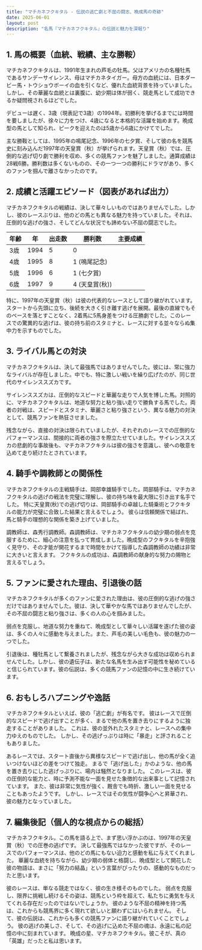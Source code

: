 ```yaml
---
title: "マチカネフクキタル - 伝説の逃亡劇と不屈の闘志、晩成馬の奇跡"
date: 2025-06-01
layout: post
description: "名馬『マチカネフクキタル』の伝説と魅力を深堀り"
---
```


## 1. 馬の概要（血統、戦績、主な勝鞍）

マチカネフクキタルは、1991年生まれの芦毛の牡馬。父はアメリカの名種牡馬であるサンデーサイレンス、母はマチカネタイガー。母方の血統には、日本ダービー馬・トウショウボーイの血を引くなど、優れた血統背景を持っていました。しかし、その華麗な血統とは裏腹に、幼少期は体が弱く、競走馬として成功できるか疑問視されるほどでした。

デビューは遅く、3歳（現表記で3歳）の1994年。初勝利を挙げるまでには時間を要しましたが、徐々に力をつけ、4歳になると本格的な活躍を始めます。晩成型の馬として知られ、ピークを迎えたのは5歳から6歳にかけてでした。

主な勝鞍としては、1995年の鳴尾記念、1996年の七夕賞、そして彼の名を競馬史に刻み込んだ1997年の天皇賞（秋）が挙げられます。天皇賞（秋）では、圧倒的な逃げ切り劇で勝利を収め、多くの競馬ファンを魅了しました。通算成績は28戦6勝。勝利数は多くないものの、その一つ一つの勝利にドラマがあり、多くのファンを掴んで離さなかったのです。


## 2. 成績と活躍エピソード（図表があれば出力）

マチカネフクキタルの戦績は、決して華々しいものではありませんでした。しかし、彼のレースぶりは、他のどの馬とも異なる魅力を持っていました。それは、圧倒的な逃げの強さ、そしてどんな状況でも諦めない不屈の闘志でした。

| 年齢 | 年 | 出走数 | 勝利数 | 主要成績 |
|---|---|---|---|---|
| 3歳 | 1994 | 5 | 0 |  |
| 4歳 | 1995 | 8 | 1 (鳴尾記念) |  |
| 5歳 | 1996 | 6 | 1 (七夕賞) |  |
| 6歳 | 1997 | 9 | 4 (天皇賞(秋)) |  |


特に、1997年の天皇賞（秋）は彼の代表的なレースとして語り継がれています。スタートから先頭に立ち、後続を大きく引き離す逃げを展開。最後の直線でもそのペースを落とすことなく、2着馬に5馬身差をつける圧勝劇でした。このレースでの驚異的な逃げは、彼の持ち前のスタミナと、レースに対する並々ならぬ集中力を示すものでした。


## 3. ライバル馬との対決

マチカネフクキタルは、決して最強馬ではありませんでした。彼には、常に強力なライバルが存在しました。中でも、特に激しい戦いを繰り広げたのが、同じ世代のサイレンススズカです。

サイレンススズカは、圧倒的なスピードと華麗な走りで人気を博した馬。対照的に、マチカネフクキタルは、地道な努力と粘り強い走りで勝負する馬でした。両者の対戦は、スピードとスタミナ、華麗さと粘り強さという、異なる魅力の対決として、競馬ファンを熱狂させました。


残念ながら、直接の対決は限られていましたが、それぞれのレースでの圧倒的なパフォーマンスは、間接的に両者の強さを際立たせていました。サイレンススズカの悲劇的な事故後も、マチカネフクキタルは彼の強さを意識し、彼への敬意を込めて走り続けたとされています。


## 4. 騎手や調教師との関係性

マチカネフクキタルの主戦騎手は、岡部幸雄騎手でした。岡部騎手は、マチカネフクキタルの逃げの戦法を完璧に理解し、彼の持ち味を最大限に引き出す名手でした。  特に天皇賞(秋)での逃げ切りは、岡部騎手の卓越した騎乗術とフクキタルの能力が完璧に合致した結果と言えるでしょう。  彼らは信頼関係で結ばれ、馬と騎手の理想的な関係を築き上げていました。

調教師は、森秀行調教師。森調教師は、マチカネフクキタルの幼少期の弱点を克服するために、細心の注意を払って育成しました。晩成型のフクキタルを辛抱強く見守り、その才能が開花するまで時間をかけて指導した森調教師の功績は非常に大きいと言えます。  フクキタルの成功は、森調教師の献身的な努力の賜物と言えるでしょう。


## 5. ファンに愛された理由、引退後の話

マチカネフクキタルが多くのファンに愛された理由は、彼の圧倒的な逃げの強さだけではありませんでした。彼は、決して華やかな馬ではありませんでしたが、その不屈の闘志と粘り強さは、多くの人の心を掴みました。

弱点を克服し、地道な努力を重ねて、晩成型として華々しい活躍を遂げた彼の姿は、多くの人々に感動を与えました。また、芦毛の美しい毛色も、彼の魅力の一つでした。

引退後は、種牡馬として繋養されましたが、残念ながら大きな成功は収められませんでした。しかし、彼の遺伝子は、新たな名馬を生み出す可能性を秘めていると信じられています。彼の伝説は、多くの競馬ファンの記憶の中に生き続けています。


## 6. おもしろハプニングや逸話

マチカネフクキタルといえば、彼の「逃亡劇」が有名です。  彼はレースで圧倒的なスピードで逃げ出すことが多く、まるで他の馬を置き去りにするように独走することがありました。  これは、彼の並外れたスタミナと、レースへの集中力ゆえのものでした。  しかし、その逃げっぷりは時に「暴走」と評されることもありました。

あるレースでは、スタート直後から異様なスピードで逃げ出し、他の馬が全く追いつけないほどの差をつけて独走。  まるで「逃げ出した」かのような、他の馬を置き去りにした逃げっぷりに、場内は騒然となりました。  このレースは、彼の圧倒的な能力と、時に予測不能な一面を見せた象徴的な出来事として記憶されています。  また、彼は非常に気性が強く、厩舎でも時折、激しい一面を見せることもあったようです。 しかし、レースではその気性が闘争心へと昇華され、彼の魅力となっていました。


## 7. 編集後記（個人的な視点からの総括）

マチカネフクキタル。この馬を語る上で、まず思い浮かぶのは、1997年の天皇賞（秋）での圧巻の逃げです。  決して最強馬ではなかった彼ですが、そのレースでのパフォーマンスは、他のどの馬にもない迫力と感動を私に与えてくれました。  華麗な血統を持ちながら、幼少期の弱体と格闘し、晩成型として開花した彼の物語は、まさに「努力の結晶」という言葉がぴったりの、感動的なものだったと思います。

彼のレースは、単なる競走ではなく、彼の生き様そのものでした。  弱点を克服し、限界に挑戦し続けるその姿は、競馬という枠を超えて、私たちに勇気を与えてくれる存在だったのではないでしょうか。  彼のような不屈の精神を持つ馬は、これからも競馬界に多く現れて欲しいと願わずにはいられません。  そして、彼の伝説は、これからも多くの競馬ファンに語り継がれていくことでしょう。  彼の逃げの美しさ、そして、その逃げに込めた不屈の魂は、永遠に私の記憶の中に刻まれています。  晩成の星、マチカネフクキタル。彼こそが、真の「英雄」だったと私は思います。
